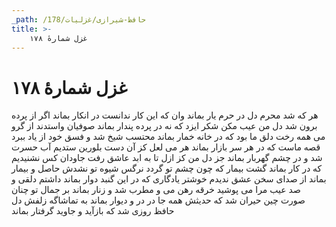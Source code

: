 ```yaml
---
_path: /حافظ-شیرازی/غزلیات/178
title: >-
    غزل شمارهٔ ۱۷۸
---
```

# غزل شمارهٔ ۱۷۸

هر که شد محرم دل در حرم یار بماند
وان که این کار ندانست در انکار بماند
اگر از پرده برون شد دل من عیب مکن
شکر ایزد که نه در پرده پندار بماند
صوفیان واستدند از گرو می همه رخت
دلق ما بود که در خانه خمار بماند
محتسب شیخ شد و فسق خود از یاد ببرد
قصه ماست که در هر سر بازار بماند
هر می لعل کز آن دست بلورین ستدیم
آب حسرت شد و در چشم گهربار بماند
جز دل من کز ازل تا به ابد عاشق رفت
جاودان کس نشنیدیم که در کار بماند
گشت بیمار که چون چشم تو گردد نرگس
شیوه تو نشدش حاصل و بیمار بماند
از صدای سخن عشق ندیدم خوشتر
یادگاری که در این گنبد دوار بماند
داشتم دلقی و صد عیب مرا می پوشید
خرقه رهن می و مطرب شد و زنار بماند
بر جمال تو چنان صورت چین حیران شد
که حدیثش همه جا در در و دیوار بماند
به تماشاگه زلفش دل حافظ روزی
شد که بازآید و جاوید گرفتار بماند
